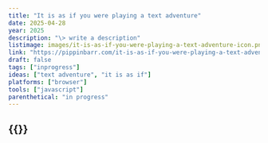 ```yaml
---
title: "It is as if you were playing a text adventure"
date: 2025-04-28
year: 2025
description: "\> write a description"
listimage: images/it-is-as-if-you-were-playing-a-text-adventure-icon.png
link: "https://pippinbarr.com/it-is-as-if-you-were-playing-a-text-adventure/info/"
draft: false
tags: ["inprogress"]
ideas: ["text adventure", "it is as if"]
platforms: ["browser"]
tools: ["javascript"]
parenthetical: "in progress"
---
```


## {{<param title >}}
